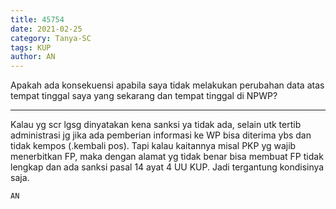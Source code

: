 ```yaml
---
title: 45754
date: 2021-02-25
category: Tanya-SC
tags: KUP
author: AN
---
```


Apakah ada konsekuensi apabila saya tidak melakukan perubahan data atas tempat tinggal saya yang sekarang dan tempat tinggal di NPWP?

---

Kalau yg scr lgsg dinyatakan kena sanksi ya tidak ada, selain utk tertib administrasi jg jika ada pemberian informasi ke WP bisa diterima ybs dan tidak kempos (.kembali pos). Tapi kalau kaitannya misal PKP yg wajib menerbitkan FP, maka dengan alamat yg tidak benar bisa membuat FP tidak lengkap dan ada sanksi pasal 14 ayat 4 UU KUP. Jadi tergantung kondisinya saja.

`AN`
